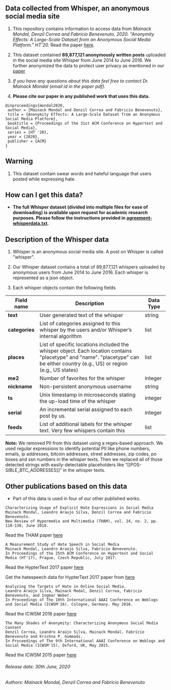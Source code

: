 ## Data collected from Whisper, an anonymous social media site

1. This repository contains information to access data from *Mainack Mondal, Denzil Correa and Fabricio Benevenuto. 2020. "Anonymity Effects: A Large-Scale Dataset from an Anonymous Social Media Platform." HT'20.* Read the paper [here](http://cse.iitkgp.ac.in/~mainack/publications/whisper-data-ht-2020.pdf).

1. This dataset contained **89,877,121 anonymously written posts** uploaded in the social media site Whisper from June 2014 to June 2016. We further anonymized the data to protect user privacy as mentioned in our [paper](http://cse.iitkgp.ac.in/~mainack/publications/whisper-data-ht-2020.pdf)

1. *If you have any questions about this data feel free to contact Dr. Mainack Mondal (email id in the paper pdf).*

1. **Please cite our paper in any published work that uses this data.**

~~~
@inproceedings{mondal2020,
 author = {Mainack Mondal and Denzil Correa and Fabricio Benevenuto},
 title = {Anonymity Effects: A Large-Scale Dataset from an Anonymous Social Media Platform},
 booktitle = {Proceedings of the 31st ACM Conference on Hypertext and Social Media},
 series = {HT '20},
 year = {2020},
 publisher = {ACM}
}
~~~

## Warning

1. This dataset contain swear words and hateful language that users posted while expressing hate.


## How can I get this data? 

* **The full Whisper dataset (divided into multiple files for ease of downloading) is available upon request for academic research purposes. Please follow the instructions provided in [agreement-whisperdata.txt](https://raw.githubusercontent.com/Mainack/whisper-2014-2016-data-HT-2020/master/agreement-whisperdata.txt).**


## Description of the Whisper data 

1. Whisper is an anonymous social media site. A post on Whisper is called "whisper". 

1. Our Whisper dataset contains a total of 89,877,121 whispers uploaded by anonymous users from June 2014 to June 2016. Each whisper is represented as a json object.

1. Each whisper objects contain the following fields

| Field name | Description | Data Type |
| ---- | ----- | ---|
| **text** | User generated text of the whisper | string|
| **categories** | List of categories assigned to this whisper by the users and/or Whisper’s internal algorithm | list|
| **places** | List of specific locations included the whisper object. Each location contains "placetype" and "name". "placetype" can be either country (e.g., US) or region (e.g., US states) | list |
| **me2** | Number of favorites for the whisper | integer |
| **nickname** | Non-persistent anonymous username | string | 
| **ts** | Unix timestamp in microseconds stating the up-load time of the whisper | integer |
| **serial** | An incremental serial assigned to each post by us.  | integer | 
| **feeds** | List of additional labels for the whisper text. Very few whispers contain this | list |

**Note:** We removed PII from this dataset using a regex-based approach. We used regular expressions to identify potential PII like phone numbers, emails, ip addresses, bitcoin addresses, street addresses, zip codes, po boxes and ssn numbers in the whisper texts. Then we replaced all of those detected strings with easily-detectable placeholders like “[[POS- SIBLE_BTC_ADDRESSES]]” in the whisper texts. 

## Other publications based on this data 

* Part of this data is used in four of our other published works.
~~~
Characterizing Usage of Explicit Hate Expressions in Social Media 
Mainack Mondal, Leandro Araujo Silva, Denzil Correa and Fabricio Benevenuto.
New Review of Hypermedia and Multimedia (THAM), vol. 24, no. 2, pp. 110-130, June 2018.
~~~
Read the THAM paper [here](https://homepages.dcc.ufmg.br/~fabricio/download/tham_mondal2018.pdf)

~~~
A Measurement Study of Hate Speech in Social Media
Mainack Mondal, Leandro Araújo Silva, Fabrício Benevenuto.
In Proceedings of the 25th ACM Conference on Hypertext and Social Media (HT'17), Prague, Czech Republic, July 2017.
~~~
Read the HypterText 2017 paper [here](https://homepages.dcc.ufmg.br/~fabricio/download/HT2017-hatespeech.pdf)

Get the hatespeech data for HypterText 2017 paper from [here](https://github.com/Mainack/hatespeech-data-HT-2017)

~~~
Analyzing the Targets of Hate in Online Social Media.
Leandro Araújo Silva, Mainack Modal, Denzil Correa, Fabricio Benevenuto, and Ingmar Weber.
In Proceedings of The 10th International AAAI Conference on Weblogs and Social Media (ICWSM'16). Cologne, Germany. May 2016. 
~~~
Read the ICWSM 2016 paper [here](https://homepages.dcc.ufmg.br/~fabricio/download/icwsm2016-hate.pdf)

~~~
The Many Shades of Anonymity: Characterizing Anonymous Social Media Content
Denzil Correa, Leandro Araújo Silva, Mainack Mondal, Fabrício Benevenuto and Krishna P. Gummadi.
In Proceedings of The 9th International AAAI Conference on Weblogs and Social Media (ICWSM'15), Oxford, UK, May 2015.
~~~
Read the ICWSM 2015 paper [here](https://homepages.dcc.ufmg.br/~fabricio/download/anonymity_shades.pdf)



###### Release date: 30th June, 2020
###### Authors: Mainack Mondal, Denzil Correa and Fabricio Benevenuto
